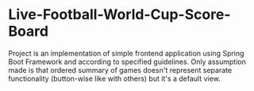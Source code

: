 # Live-Football-World-Cup-Score-Board

Project is an implementation of simple frontend application using Spring Boot Framework and according to specified guidelines.
Only assumption made is that ordered summary of games doesn't represent separate functionality (button-wise like with others) but it's a default view.

